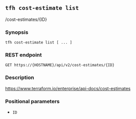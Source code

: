 ## `tfh cost-estimate list`

/cost-estimates/{ID}

### Synopsis

    tfh cost-estimate list [ ... ]

### REST endpoint

    GET https://{HOSTNAME}/api/v2/cost-estimates/{ID}

### Description

https://www.terraform.io/enterprise/api-docs/cost-estimates

### Positional parameters

* `ID`

